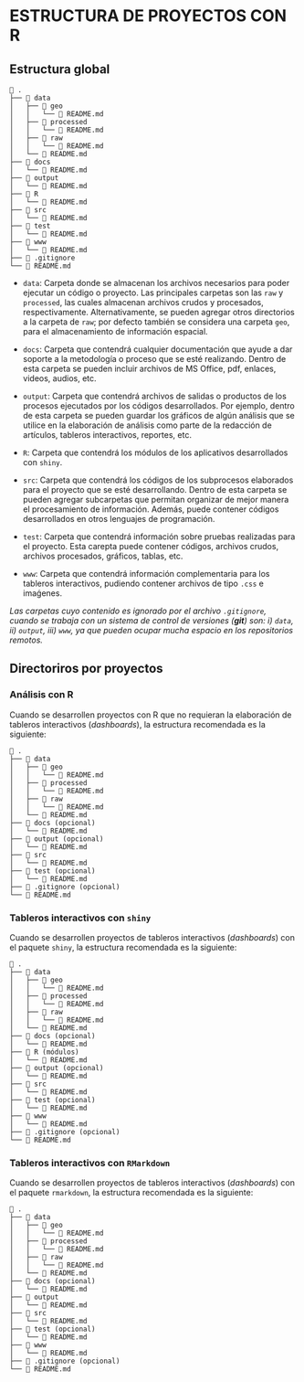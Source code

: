 # ESTRUCTURA DE PROYECTOS CON R

## Estructura global

```
 .
├──  data
│   ├──  geo
│   │   └──  README.md
│   ├──  processed
│   │   └──  README.md
│   ├──  raw
│   │   └──  README.md
│   └──  README.md
├──  docs
│   └──  README.md
├──  output
│   └──  README.md
├──  R
│   └──  README.md
├──  src
│   └──  README.md
├──  test
│   └──  README.md
├──  www
│   └──  README.md
├──  .gitignore
└──  README.md
```

* `data`: Carpeta donde se almacenan los archivos necesarios para poder ejecutar
un código o proyecto. Las principales carpetas son las `raw` y `processed`, las
cuales almacenan archivos crudos y procesados, respectivamente.
Alternativamente, se pueden agregar otros directorios a la carpeta de `raw`; por
defecto también se considera una carpeta `geo`, para el almacenamiento de
información espacial.

* `docs`: Carpeta que contendrá cualquier documentación que ayude a dar soporte
a la metodología o proceso que se esté realizando. Dentro de esta carpeta se
pueden incluir archivos de MS Office, pdf, enlaces, videos, audios, etc.

* `output`: Carpeta que contendrá archivos de salidas o productos de los
procesos ejecutados por los códigos desarrollados. Por ejemplo, dentro de esta
carpeta se pueden guardar los gráficos de algún análisis que se utilice en la
elaboración de análisis como parte de la redacción de artículos, tableros
interactivos, reportes, etc.

* `R`: Carpeta que contendrá los módulos de los aplicativos desarrollados con
`shiny`.

* `src`: Carpeta que contendrá los códigos de los subprocesos elaborados para el
proyecto que se esté desarrollando. Dentro de esta carpeta se pueden agregar
subcarpetas que permitan organizar de mejor manera el procesamiento de
información. Además, puede contener códigos desarrollados en otros lenguajes de
programación.

* `test`: Carpeta que contendrá información sobre pruebas realizadas para el
proyecto. Esta carepta puede contener códigos, archivos crudos, archivos
procesados, gráficos, tablas, etc.

* `www`: Carpeta que contendrá información complementaria para los tableros
interactivos, pudiendo contener archivos de tipo `.css` e imaǵenes.

*Las carpetas cuyo contenido es ignorado por el archivo `.gitignore`, cuando se
trabaja con un sistema de control de versiones (**git**) son: i) `data`, ii)
`output`, iii) `www`, ya que pueden ocupar mucha espacio en los repositorios 
remotos.*

## Directoriros por proyectos

### Análisis con R

Cuando se desarrollen proyectos con R que no requieran la elaboración de
tableros interactivos (*dashboards*), la estructura recomendada es la siguiente:

```
 .
├──  data
│   ├──  geo
│   │   └──  README.md
│   ├──  processed
│   │   └──  README.md
│   ├──  raw
│   │   └──  README.md
│   └──  README.md
├──  docs (opcional)
│   └──  README.md
├──  output (opcional)
│   └──  README.md
├──  src
│   └──  README.md
├──  test (opcional)
│   └──  README.md
├──  .gitignore (opcional)
└──  README.md
```

### Tableros interactivos con `shiny`

Cuando se desarrollen proyectos de tableros interactivos (*dashboards*) con el
paquete `shiny`, la estructura recomendada es la siguiente:

```
 .
├──  data
│   ├──  geo
│   │   └──  README.md
│   ├──  processed
│   │   └──  README.md
│   ├──  raw
│   │   └──  README.md
│   └──  README.md
├──  docs (opcional)
│   └──  README.md
├──  R (módulos)
│   └──  README.md
├──  output (opcional)
│   └──  README.md
├──  src
│   └──  README.md
├──  test (opcional)
│   └──  README.md
├──  www
│   └──  README.md
├──  .gitignore (opcional)
└──  README.md
```

### Tableros interactivos con `RMarkdown`

Cuando se desarrollen proyectos de tableros interactivos (*dashboards*) con el
paquete `rmarkdown`, la estructura recomendada es la siguiente:

```
 .
├──  data
│   ├──  geo
│   │   └──  README.md
│   ├──  processed
│   │   └──  README.md
│   ├──  raw
│   │   └──  README.md
│   └──  README.md
├──  docs (opcional)
│   └──  README.md
├──  output
│   └──  README.md
├──  src
│   └──  README.md
├──  test (opcional)
│   └──  README.md
├──  www
│   └──  README.md
├──  .gitignore (opcional)
└──  README.md
```
